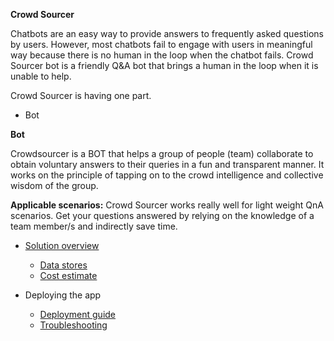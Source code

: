 

**Crowd Sourcer**

Chatbots are an easy way to provide answers to frequently asked questions by users. However, most chatbots fail to engage with users in meaningful way because there is no human in the loop when the chatbot fails. Crowd Sourcer bot is a friendly Q&A bot that brings a human in the loop when it is unable to help.

Crowd Sourcer is having one part.

 - Bot

**Bot**

Crowdsourcer is a BOT that helps a group of people (team) collaborate to obtain voluntary answers to their queries in a fun and transparent manner. It works on the principle of tapping on to the crowd intelligence and collective wisdom of the group.

**Applicable scenarios:** Crowd Sourcer works really well for light weight QnA scenarios. Get your questions answered by relying on the knowledge of a team member/s and indirectly save time.

-   [Solution overview](/wiki/SolutionOverview)

      -   [Data stores](/wiki/Datastore)
      -   [Cost estimate](/wiki/costestimates)

-   Deploying the app

    -   [Deployment guide](/wiki/DeployementGuide)
    -  [Troubleshooting](/wiki/troubleshooting)